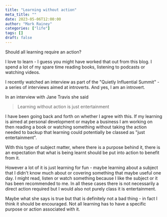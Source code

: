 ```yaml
---
title: "Learning without action"
meta_title: ""
date: 2023-05-06T12:00:00
author: "Mark Rainey"
categories: ["life"]
tags: []
draft: false
---
```


Should all learning require an action?


I love to learn - I guess you might have worked that out from this blog. I spend a lot of my spare time reading books, listening to podcasts or watching videos. 

I recently watched an interview as part of the "Quietly Influential Summit" - a series of interviews aimed at introverts. And yes, I am an introvert.

In an interview with Jane Travis she said

> Learning without action is just entertainment

I have been going back and forth on whether I agree with this. If my learning is aimed at personal development or maybe a business I am working on then reading a book or watching something without taking the action needed to backup that learning could potentially be classed as "just entertainment". 

With this type of subject matter, where there is a purpose behind it, there is an expectation that what is being learnt should be put into action to benefit from it.

However a lot of it is just learning for fun - maybe learning about a subject that I didn't know much about  or covering something that maybe useful one day. I might read, listen or watch something because I like the subject or it has been recommended to me. In all these cases there is not necessarily a direct action required but I would also not purely class it is entertainment.

Maybe what she says is true but that is definitely not a bad thing - in fact I think it should be encouraged. Not all learning has to have a specific purpose or action associated with it.

